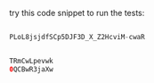 try this code snippet to run the tests:

```java

PLoL8jsjdfSCp5DJF3D_X_Z2HcviM-cwaR


TRmCwLpevwk
0QCBwR3jaXw

```

